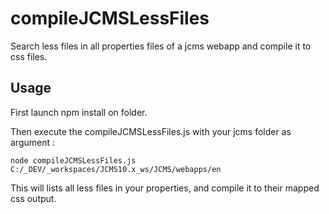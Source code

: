 # compileJCMSLessFiles
Search less files in all properties files of a jcms webapp and compile it to css files.

## Usage

First launch npm install on folder.

Then execute the compileJCMSLessFiles.js with your jcms folder as argument :

```
node compileJCMSLessFiles.js C:/_DEV/_workspaces/JCMS10.x_ws/JCMS/webapps/en
```

This will lists all less files in your properties, and compile it to their mapped css output.
